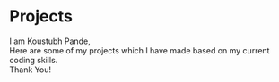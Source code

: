 # Projects
I am Koustubh Pande,
<br>
Here are some of my projects which I have made based on my current coding skills.
<br>
Thank You!
